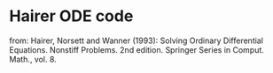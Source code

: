 # Hairer ODE code 

from: Hairer, Norsett and Wanner (1993): Solving Ordinary Differential Equations. Nonstiff Problems. 2nd edition. Springer Series in Comput. Math., vol. 8.